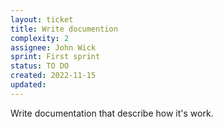 ```yaml
---
layout: ticket
title: Write documention
complexity: 2
assignee: John Wick
sprint: First sprint
status: TO DO
created: 2022-11-15
updated:
---
```

Write documentation that describe how it's work.
